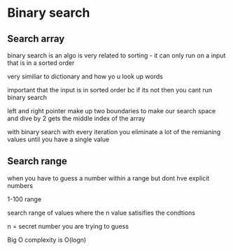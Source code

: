 # Binary search

## Search array

binary search is an algo is very related to sorting - it can only run on a input that is in a sorted order

very similiar to dictionary and how yo u look up words

important that the input is in sorted order bc if its not then you cant run  binary search

left and right pointer make up two boundaries to make our search space and dive by 2 gets the middle index of the array

with binary search with every iteration you eliminate a lot of the remianing values until you have a single value

## Search range

when you have to guess a number within a range but dont hve explicit numbers

1-100 range

search range of values where the n value satisifies the condtions

n = secret number you are trying to guess

Big O complexity is O(logn)
